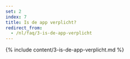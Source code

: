```yaml
---
set: 2
index: 7
title: Is de app verplicht?
redirect_from: 
  - /nl/faq/3-is-de-app-verplicht
---
```

{% include content/3-is-de-app-verplicht.md %}
